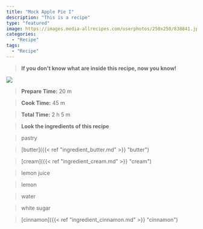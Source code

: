 ```yaml
---
title: "Mock Apple Pie I"
description: "This is a recipe"
type: "featured"
image: https://images.media-allrecipes.com/userphotos/250x250/838841.jpg
categories: 
  - "Recipe"
tags: 
  - "Recipe"
---
```



>**If you don't know what are inside this recipe, now you know!**

![](../images/Recipes-Banner.jpg)
> **Prepare Time:** 20 m


> **Cook Time:** 45 m


> **Total Time:** 2 h 5 m

> **Look the ingredients of this recipe**

> pastry

> [butter]({{< ref "ingredient_butter.md" >}} "butter")

> [cream]({{< ref "ingredient_cream.md" >}} "cream")

> lemon juice

> lemon

> water

> white sugar

> [cinnamon]({{< ref "ingredient_cinnamon.md" >}} "cinnamon")

